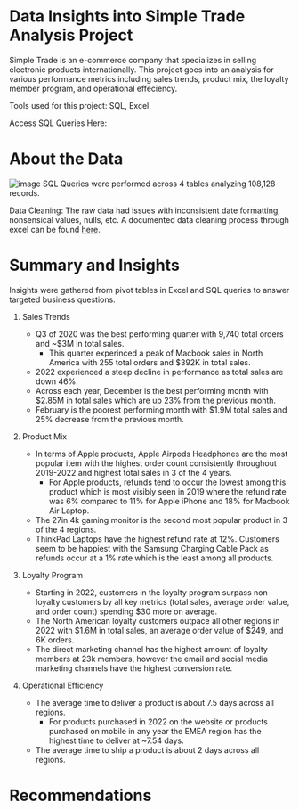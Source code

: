 # Data Insights into Simple Trade Analysis Project
Simple Trade is an e-commerce company that specializes in selling electronic products internationally. This project goes into an analysis for various performance metrics including sales trends, product mix, the loyalty member program, and operational effeciency.

Tools used for this project: SQL, Excel

Access SQL Queries Here:

# About the Data

![image](https://github.com/Allizae/Portfolio/assets/139420330/a36b97e8-57d9-4ab7-a329-0b6dab98a710)
SQL Queries were performed across 4 tables analyzing 108,128 records. 

Data Cleaning: The raw data had issues with inconsistent date formatting, nonsensical values, nulls, etc. A documented data cleaning process through excel can be found [here](https://github.com/Allizae/Portfolio/blob/main/Data%20Cleaning%20Documentation.pdf).

# Summary and Insights

Insights were gathered from pivot tables in Excel and SQL queries to answer targeted business questions.
1. Sales Trends
   - Q3 of 2020 was the best performing quarter with 9,740 total orders and ~$3M in total sales.
      -  This quarter experinced a peak of Macbook sales in North America with 255 total orders and $392K in total sales. 
   - 2022 experienced a steep decline in performance as total sales are down 46%.
   - Across each year, December is the best performing month with $2.85M in total sales which are up 23% from the previous month.
   - February is the poorest performing month with $1.9M total sales and 25% decrease from the previous month.
     
2. Product Mix
   - In terms of Apple products, Apple Airpods Headphones are the most popular item with the highest order count consistently throughout 2019-2022 and highest total sales in 3 of the 4 years.
      - For Apple products, refunds tend to occur the lowest among this product which is most visibly seen in 2019 where the refund rate was 6% compared to 11% for Apple iPhone and 18% for Macbook Air Laptop.
   - The 27in 4k gaming monitor is the second most popular product in 3 of the 4 regions.
   - ThinkPad Laptops have the highest refund rate at 12%. Customers seem to be happiest with the Samsung Charging Cable Pack as refunds occur at a 1% rate which is the least among all products.
     
3. Loyalty Program
   - Starting in 2022, customers in the loyalty program surpass non-loyalty customers by all key metrics (total sales, average order value, and order count) spending $30 more on average.
   - The North American loyalty customers outpace all other regions in 2022 with $1.6M in total sales, an average order value of $249, and 6K orders.
   - The direct marketing channel has the highest amount of loyalty members at 23k members, however the email and social media marketing channels have the highest conversion rate.
     
4. Operational Efficiency
   - The average time to deliver a product is about 7.5 days across all regions.
      - For products purchased in 2022 on the website or products purchased on mobile in any year the EMEA region has the highest time to deliver at ~7.54 days.
   - The average time to ship a product is about 2 days across all regions.
  
#  Recommendations
